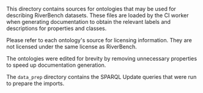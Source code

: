 This directory contains sources for ontologies that may be used for describing RiverBench datasets. These files are loaded by the CI worker when generating documentation to obtain the relevant labels and descriptions for properties and classes.

Please refer to each ontology's source for licensing information. They are not licensed under the same license as RiverBench.

The ontologies were edited for brevity by removing unnecessary properties to speed up documentation generation.

The `data_prep` directory contains the SPARQL Update queries that were run to prepare the imports.
